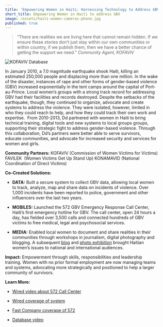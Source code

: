 ```yaml
---
title: 'Empowering Women in Haiti: Harnessing Technology to Address GBV'
short_title: Empowering Women in Haiti to address GBV
image: /assets/haiti-women-cameras-phone.jpg
published: true
---
```


> “There are realities we are living here that cannot remain hidden. If we ensure
> these stories don’t just stay within our own communities or within country, if
> we publish them, then we have a better chance of getting the support we need.”
> <cite>Community Agent, KOFAVIV</cite>

![KOFAVIV Database](http://farm8.staticflickr.com/7154/6812782337_e340d57f66_b.jpg)

In January 2010, a 7.0 magnitude earthquake shook Haiti, killing an estimated 250,000 people and displacing more than one million. In the wake of the disaster, instances of rape and other forms of gender-based violence (GBV) increased exponentially in the tent camps around the capital of Port-au-Prince. Local women’s groups with a strong track record for addressing GBV had their facilities and records destroyed. Despite the setbacks of the earthquake, though, they continued to organize, advocate and create systems to address the violence. They were isolated, however, limited in who they could reach to help, and how they could track their own work and expertise.  From 2010-2013, Dd partnered with women in Haiti to bring technical training, digital tools and new systems to local groups groups, supporting their strategic fight to address gender-based violence. Through this collaboration, Dd’s partners were better able to serve survivors, educate communities, and advocate for increased security and services for women and girls.

**Community Partners:**
KOFAVIV (Commission of Women Victims for Victims)
FAVILEK  (Women Victims Get Up Stand Up)
KONAMAVID (National Coordination of Direct Victims)

**Co-Created Solutions:**
	
  * **DATA:** Built a secure system to collect GBV data, allowing local women to track, analyze, map and share data on incidents of violence. Over 1,000 incidents have been reported to police, government and other influencers over the last two years.

	
  * **MOBILES:** Launched the 572 GBV Emergency Response Call Center, Haiti’s first emergency hotline for GBV. The call center, open 24 hours a day, has fielded over 3,500 calls and connected hundreds of GBV victims to free medical, legal and psychosocial services.

  * **MEDIA:** Enabled local women to document and share realities in their communities through workshops in journalism, digital photography and blogging. A subsequent [blog](http://fanmpale.blogspot.com/) and [photo exhibition](http://tieppu.com/haiti/photos/) brought Haitian women’s issues to national and international audiences.

**Impact:**
Empowerment through skills, responsibilities and leadership training. Women with no prior formal employment are now managing teams and systems, advocating more strategically and positioned to help a larger community of survivors.

**Learn More:**
	
  * [Wired video about 572 Call Center](http://www.wired.com/video/leveraging-tech-to-address-genderbased-violence-in-haiti/1706708425001)

	
  * [Wired coverage of system](http://haitirewired.wired.com/profiles/blogs/using-tech-to-document-haitis)

	
  * [Fast Company coverage of 572](http://www.fastcoexist.com/1680242/when-911-isnt-there-inside-haitis-rape-crisis-hotline)

	
  * [Database video](http://www.youtube.com/watch?v=DoXlJ4sgvyM&list=UUeJqgyf3UpDDXz3X1IQuPCg&index=1&feature=plcp)

